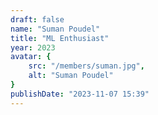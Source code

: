 ```yaml
---
draft: false
name: "Suman Poudel"
title: "ML Enthusiast"
year: 2023
avatar: {
    src: "/members/suman.jpg",
    alt: "Suman Poudel"
}
publishDate: "2023-11-07 15:39"
---
```

